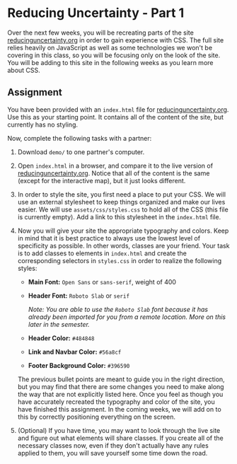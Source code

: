 # Reducing Uncertainty - Part 1

Over the next few weeks, you will be recreating parts of the site [reducinguncertainty.org](https://reducinguncertainty.org/)
in order to gain experience with CSS. The full site relies heavily on JavaScript as well as some technologies we
won't be covering in this class, so you will be focusing only on the look of the site. You will be adding to this site
in the following weeks as you learn more about CSS.

## Assignment

You have been provided with an `index.html` file for [reducinguncertainty.org](https://reducinguncertainty.org/).
Use this as your starting point. It contains all of the content of the site, but currently has no styling.

Now, complete the following tasks with a partner:

1. Download `demo/` to one partner's computer.

2. Open `index.html` in a browser, and compare it to the live version of
   [reducinguncertainty.org](https://reducinguncertainty.org/). Notice that all of the content is the same
   (except for the interactive map), but it just looks different.

3. In order to style the site, you first need a place to put your CSS. We will use an external stylesheet to keep things
   organized and make our lives easier. We will use `assets/css/styles.css` to hold all of the CSS (this file is
   currently empty). Add a link to this stylesheet in the `index.html` file.

4. Now you will give your site the appropriate typography and colors. Keep in mind that it is best practice to always use
   the lowest level of specificity as possible. In other words, classes are your friend. Your task is to add classes
   to elements in `index.html` and create the corresponding selectors in `styles.css` in order to realize the following
   styles:

   * **Main Font:** `Open Sans` or `sans-serif`, weight of 400

   * **Header Font:** `Roboto Slab` or `serif`

     _Note: You are able to use the `Roboto Slab` font because it has already been imported for you from a remote
     location. More on this later in the semester._

   * **Header Color:** `#484848`

   * **Link and Navbar Color:** `#56a8cf`

   * **Footer Background Color:** `#396590`

   The previous bullet points are meant to guide you in the right direction, but you may find that there are some changes
   you need to make along the way that are not explicitly listed here. Once you feel as though you have accurately
   recreated the typography and color of the site, you have finished this assignment. In the coming weeks, we will add
   on to this by correctly positioning everything on the screen.

5. (Optional) If you have time, you may want to look through the live site and figure out what elements will share classes.
   If you create all of the necessary classes now, even if they don't actually have any rules applied to them, you will
   save yourself some time down the road.
